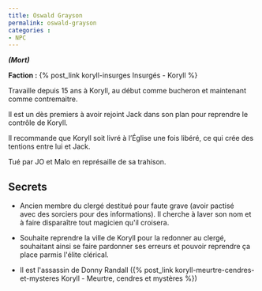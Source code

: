 ```yaml
---
title: Oswald Grayson
permalink: oswald-grayson
categories :
- NPC
---
```


***(Mort)***

**Faction :** {% post_link koryll-insurges Insurgés - Koryll %}

Travaille depuis 15 ans à Koryll, au début comme bucheron et maintenant comme contremaitre.

Il est un dès premiers à avoir rejoint Jack dans son plan pour reprendre le contrôle de Koryll.

Il recommande que Koryll soit livré à l’Église une fois libéré, ce qui crée des tentions entre lui et Jack.

Tué par JO et Malo en représaille de sa trahison.

## Secrets
- Ancien membre du clergé destitué pour faute grave (avoir pactisé avec des sorciers pour des informations). Il cherche à laver son nom et à faire disparaître tout magicien qu'il croisera.

- Souhaite reprendre la ville de Koryll pour la redonner au clergé, souhaitant ainsi se faire pardonner ses erreurs et pouvoir reprendre ça place parmis l'élite clérical.

- Il est l'assassin de Donny Randall ({% post_link koryll-meurtre-cendres-et-mysteres Koryll - Meurtre, cendres et mystères %})
